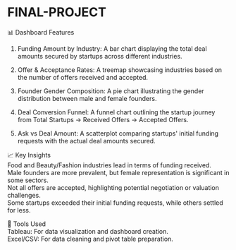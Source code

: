 # FINAL-PROJECT

📊 Dashboard Features  
1. Funding Amount by Industry: A bar chart displaying the total deal amounts secured by startups across different industries.  

2. Offer & Acceptance Rates: A treemap showcasing industries based on the number of offers received and accepted.  

3. Founder Gender Composition: A pie chart illustrating the gender distribution between male and female founders.  

4. Deal Conversion Funnel: A funnel chart outlining the startup journey from Total Startups → Received Offers → Accepted Offers.  

5. Ask vs Deal Amount: A scatterplot comparing startups' initial funding requests with the actual deal amounts secured.  

📈 Key Insights  
Food and Beauty/Fashion industries lead in terms of funding received.  
Male founders are more prevalent, but female representation is significant in some sectors.  
Not all offers are accepted, highlighting potential negotiation or valuation challenges.  
Some startups exceeded their initial funding requests, while others settled for less.  

🧰 Tools Used  
Tableau: For data visualization and dashboard creation.  
Excel/CSV: For data cleaning and pivot table preparation.  
